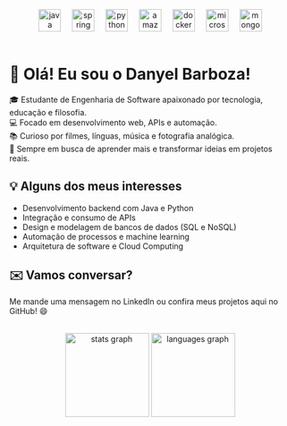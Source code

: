 <div align="center">
  <img src="https://cdn.jsdelivr.net/gh/devicons/devicon/icons/java/java-original.svg" height="40" alt="java logo"  />
  <img width="12" />
  <img src="https://cdn.jsdelivr.net/gh/devicons/devicon/icons/spring/spring-original.svg" height="40" alt="spring logo"  />
  <img width="12" />
  <img src="https://cdn.jsdelivr.net/gh/devicons/devicon/icons/python/python-original.svg" height="40" alt="python logo"  />
  <img width="12" />
  <img src="https://cdn.jsdelivr.net/gh/devicons/devicon/icons/amazonwebservices/amazonwebservices-original-wordmark.svg" height="40" alt="amazonwebservices logo"  />
  <img width="12" />
  <img src="https://cdn.jsdelivr.net/gh/devicons/devicon/icons/docker/docker-plain-wordmark.svg" height="40" alt="docker logo"  />
  <img width="12" />
  <img src="https://cdn.jsdelivr.net/gh/devicons/devicon/icons/microsoftsqlserver/microsoftsqlserver-plain-wordmark.svg" height="40" alt="microsoftsqlserver logo"  />
  <img width="12" />
  <img src="https://cdn.jsdelivr.net/gh/devicons/devicon/icons/mongodb/mongodb-original.svg" height="40" alt="mongodb logo"  />
</div>
<br>

<p align="left">
  <h1>👋 Olá! Eu sou o Danyel Barboza!</h1>
  🎓 Estudante de Engenharia de Software apaixonado por tecnologia, educação e filosofia.<br>
  💻 Focado em desenvolvimento web, APIs e automação.<br>
  📚 Curioso por filmes, línguas, música e fotografia analógica.<br>
  🚀 Sempre em busca de aprender mais e transformar ideias em projetos reais.
</p>

<h2>💡 Alguns dos meus interesses</h2>

<ul>
  <li>Desenvolvimento backend com Java e Python</li>
  <li>Integração e consumo de APIs</li>
  <li>Design e modelagem de bancos de dados (SQL e NoSQL)</li>
  <li>Automação de processos e machine learning</li>
  <li>Arquitetura de software e Cloud Computing</li>
</ul>

<h2>✉️ Vamos conversar?</h2>

<p>
  Me mande uma mensagem no LinkedIn ou confira meus projetos aqui no GitHub! 😄
</p>

</div>
<br>

<div align="center">
  <img src="https://github-readme-stats.vercel.app/api?username=danyelbarboza&hide_title=false&hide_rank=false&show_icons=true&include_all_commits=true&count_private=true&disable_animations=false&theme=dracula&locale=en&hide_border=false&order=1" height="150" alt="stats graph"  />
  <img src="https://github-readme-stats.vercel.app/api/top-langs?username=danyelbarboza&locale=en&hide_title=false&layout=compact&card_width=320&langs_count=5&theme=dracula&hide_border=false&order=2" height="150" alt="languages graph"  />
</div>

###
